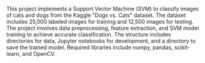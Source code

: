 This project implements a Support Vector Machine (SVM) to classify images of cats and dogs from the Kaggle "Dogs vs. Cats" dataset. The dataset includes 25,000 labeled images for training and 12,500 images for testing. The project involves data preprocessing, feature extraction, and SVM model training to achieve accurate classification. The structure includes directories for data, Jupyter notebooks for development, and a directory to save the trained model. Required libraries include numpy, pandas, scikit-learn, and OpenCV.
